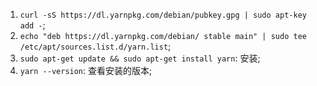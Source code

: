 1. `curl -sS https://dl.yarnpkg.com/debian/pubkey.gpg | sudo apt-key add -`;
2. `echo "deb https://dl.yarnpkg.com/debian/ stable main" | sudo tee /etc/apt/sources.list.d/yarn.list`;
3. `sudo apt-get update && sudo apt-get install yarn`: 安装;
4. `yarn --version`: 查看安装的版本;